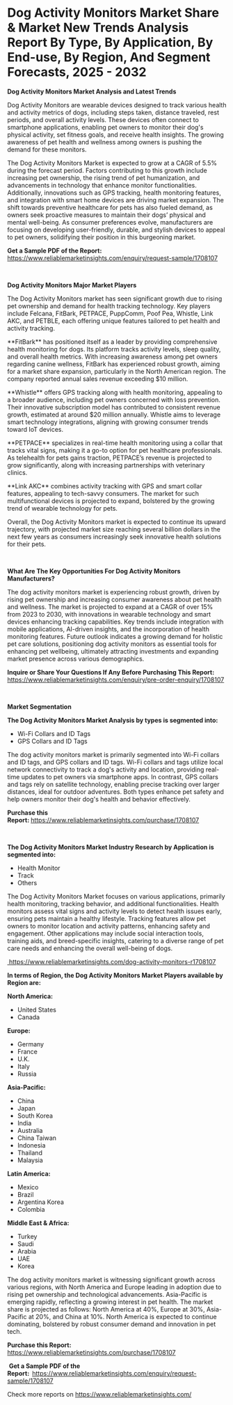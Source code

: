 <p><h1>Dog Activity Monitors Market Share & Market New Trends Analysis Report By Type, By Application, By End-use, By Region, And Segment Forecasts, 2025 - 2032</h1></p><p><strong>Dog Activity Monitors Market Analysis and Latest Trends</strong></p>
<p><p>Dog Activity Monitors are wearable devices designed to track various health and activity metrics of dogs, including steps taken, distance traveled, rest periods, and overall activity levels. These devices often connect to smartphone applications, enabling pet owners to monitor their dog's physical activity, set fitness goals, and receive health insights. The growing awareness of pet health and wellness among owners is pushing the demand for these monitors.</p><p>The Dog Activity Monitors Market is expected to grow at a CAGR of 5.5% during the forecast period. Factors contributing to this growth include increasing pet ownership, the rising trend of pet humanization, and advancements in technology that enhance monitor functionalities. Additionally, innovations such as GPS tracking, health monitoring features, and integration with smart home devices are driving market expansion. The shift towards preventive healthcare for pets has also fueled demand, as owners seek proactive measures to maintain their dogs’ physical and mental well-being. As consumer preferences evolve, manufacturers are focusing on developing user-friendly, durable, and stylish devices to appeal to pet owners, solidifying their position in this burgeoning market.</p></p>
<p><strong>Get a Sample PDF of the Report:&nbsp;</strong> <a href="https://www.reliablemarketinsights.com/enquiry/request-sample/1708107?utm_campaign=3560&utm_medium=2&utm_source=Github&utm_content=ia&utm_term=25032025&utm_id=dog-activity-monitors">https://www.reliablemarketinsights.com/enquiry/request-sample/1708107</a></p>
<p>&nbsp;</p>
<p><strong>Dog Activity Monitors Major Market Players</strong></p>
<p><p>The Dog Activity Monitors market has seen significant growth due to rising pet ownership and demand for health tracking technology. Key players include Felcana, FitBark, PETPACE, PuppComm, Poof Pea, Whistle, Link AKC, and PETBLE, each offering unique features tailored to pet health and activity tracking.</p><p>**FitBark** has positioned itself as a leader by providing comprehensive health monitoring for dogs. Its platform tracks activity levels, sleep quality, and overall health metrics. With increasing awareness among pet owners regarding canine wellness, FitBark has experienced robust growth, aiming for a market share expansion, particularly in the North American region. The company reported annual sales revenue exceeding $10 million.</p><p>**Whistle** offers GPS tracking along with health monitoring, appealing to a broader audience, including pet owners concerned with loss prevention. Their innovative subscription model has contributed to consistent revenue growth, estimated at around $20 million annually. Whistle aims to leverage smart technology integrations, aligning with growing consumer trends toward IoT devices.</p><p>**PETPACE** specializes in real-time health monitoring using a collar that tracks vital signs, making it a go-to option for pet healthcare professionals. As telehealth for pets gains traction, PETPACE’s revenue is projected to grow significantly, along with increasing partnerships with veterinary clinics. </p><p>**Link AKC** combines activity tracking with GPS and smart collar features, appealing to tech-savvy consumers. The market for such multifunctional devices is projected to expand, bolstered by the growing trend of wearable technology for pets.</p><p>Overall, the Dog Activity Monitors market is expected to continue its upward trajectory, with projected market size reaching several billion dollars in the next few years as consumers increasingly seek innovative health solutions for their pets.</p></p>
<p>&nbsp;</p>
<p><strong>What Are The Key Opportunities For Dog Activity Monitors Manufacturers?</strong></p>
<p><p>The dog activity monitors market is experiencing robust growth, driven by rising pet ownership and increasing consumer awareness about pet health and wellness. The market is projected to expand at a CAGR of over 15% from 2023 to 2030, with innovations in wearable technology and smart devices enhancing tracking capabilities. Key trends include integration with mobile applications, AI-driven insights, and the incorporation of health monitoring features. Future outlook indicates a growing demand for holistic pet care solutions, positioning dog activity monitors as essential tools for enhancing pet wellbeing, ultimately attracting investments and expanding market presence across various demographics.</p></p>
<p><strong>Inquire or Share Your Questions If Any Before Purchasing This Report:</strong> <a href="https://www.reliablemarketinsights.com/enquiry/pre-order-enquiry/1708107?utm_campaign=3560&utm_medium=2&utm_source=Github&utm_content=ia&utm_term=25032025&utm_id=dog-activity-monitors">https://www.reliablemarketinsights.com/enquiry/pre-order-enquiry/1708107</a></p>
<p>&nbsp;</p>
<p><strong>Market Segmentation</strong></p>
<p><strong>The Dog Activity Monitors Market Analysis by types is segmented into:</strong></p>
<p><ul><li>Wi-Fi Collars and ID Tags</li><li>GPS Collars and ID Tags</li></ul></p>
<p><p>The dog activity monitors market is primarily segmented into Wi-Fi collars and ID tags, and GPS collars and ID tags. Wi-Fi collars and tags utilize local network connectivity to track a dog's activity and location, providing real-time updates to pet owners via smartphone apps. In contrast, GPS collars and tags rely on satellite technology, enabling precise tracking over larger distances, ideal for outdoor adventures. Both types enhance pet safety and help owners monitor their dog's health and behavior effectively.</p></p>
<p><strong>Purchase this Report:&nbsp;</strong><a href="https://www.reliablemarketinsights.com/purchase/1708107?utm_campaign=3560&utm_medium=2&utm_source=Github&utm_content=ia&utm_term=25032025&utm_id=dog-activity-monitors">https://www.reliablemarketinsights.com/purchase/1708107</a></p>
<p>&nbsp;</p>
<p><strong>The Dog Activity Monitors Market Industry Research by Application is segmented into:</strong></p>
<p><ul><li>Health Monitor</li><li>Track</li><li>Others</li></ul></p>
<p><p>The Dog Activity Monitors Market focuses on various applications, primarily health monitoring, tracking behavior, and additional functionalities. Health monitors assess vital signs and activity levels to detect health issues early, ensuring pets maintain a healthy lifestyle. Tracking features allow pet owners to monitor location and activity patterns, enhancing safety and engagement. Other applications may include social interaction tools, training aids, and breed-specific insights, catering to a diverse range of pet care needs and enhancing the overall well-being of dogs.</p></p>
<p><a href="https://www.reliablemarketinsights.com/dog-activity-monitors-r1708107?utm_campaign=3560&utm_medium=2&utm_source=Github&utm_content=ia&utm_term=25032025&utm_id=dog-activity-monitors">&nbsp;https://www.reliablemarketinsights.com/dog-activity-monitors-r1708107</a></p>
<p><strong>In terms of Region, the Dog Activity Monitors Market Players available by Region are:</strong></p>
<p>
    <p> <strong> North America: </strong>
        <ul>
            <li>United States</li>
            <li>Canada</li>
        </ul>
        </p> 
    <p> <strong> Europe: </strong>
        <ul>
            <li>Germany</li>
            <li>France</li>
            <li>U.K.</li>
            <li>Italy</li>
            <li>Russia</li>
        </ul>
        </p> 
    <p> <strong> Asia-Pacific: </strong>
        <ul>
            <li>China</li>
            <li>Japan</li>
            <li>South Korea</li>
            <li>India</li>
            <li>Australia</li>
            <li>China Taiwan</li>
            <li>Indonesia</li>
            <li>Thailand</li>
            <li>Malaysia</li>
        </ul>
        </p> 
    <p> <strong> Latin America: </strong>
        <ul>
            <li>Mexico</li>
            <li>Brazil</li>
            <li>Argentina Korea</li>
            <li>Colombia</li>
        </ul>
        </p> 
    <p> <strong> Middle East & Africa: </strong>
        <ul>
            <li>Turkey</li>
            <li>Saudi</li>
            <li>Arabia</li>
            <li>UAE</li>
            <li>Korea</li>
        </ul>
    </p>
    </p>
<p><p>The dog activity monitors market is witnessing significant growth across various regions, with North America and Europe leading in adoption due to rising pet ownership and technological advancements. Asia-Pacific is emerging rapidly, reflecting a growing interest in pet health. The market share is projected as follows: North America at 40%, Europe at 30%, Asia-Pacific at 20%, and China at 10%. North America is expected to continue dominating, bolstered by robust consumer demand and innovation in pet tech.</p></p>
<p><strong>Purchase this Report: </strong><a href="https://www.reliablemarketinsights.com/purchase/1708107?utm_campaign=3560&utm_medium=2&utm_source=Github&utm_content=ia&utm_term=25032025&utm_id=dog-activity-monitors">https://www.reliablemarketinsights.com/purchase/1708107</a></p>
<p>&nbsp;<strong>Get a Sample PDF of the Report:&nbsp;&nbsp;</strong><a href="https://www.reliablemarketinsights.com/enquiry/request-sample/1708107?utm_campaign=3560&utm_medium=2&utm_source=Github&utm_content=ia&utm_term=25032025&utm_id=dog-activity-monitors">https://www.reliablemarketinsights.com/enquiry/request-sample/1708107</a></p>
<p><strong></strong></p>
<p>Check more reports on <a href="https://www.reliablemarketinsights.com/?utm_campaign=3560&utm_medium=2&utm_source=Github&utm_content=ia&utm_term=25032025&utm_id=dog-activity-monitors">https://www.reliablemarketinsights.com/</a></p>
